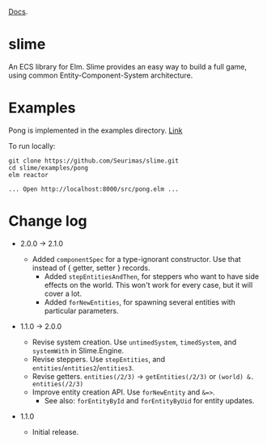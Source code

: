 [Docs](http://package.elm-lang.org/packages/seurimas/slime/latest).

# slime
An ECS library for Elm. Slime provides an easy way to build a full game, using common Entity-Component-System architecture.


# Examples
Pong is implemented in the examples directory. [Link](https://seurimas.github.io/slime/examples/pong/)

To run locally:

```
git clone https://github.com/Seurimas/slime.git
cd slime/examples/pong
elm reactor

... Open http://localhost:8000/src/pong.elm ...
```

# Change log
* 2.0.0 -> 2.1.0
  * Added `componentSpec` for a type-ignorant constructor. Use that instead of { getter, setter } records.
	* Added `stepEntitiesAndThen`, for steppers who want to have side effects on the world. This won't work for every case, but it will cover a lot.
	* Added `forNewEntities`, for spawning several entities with particular parameters.
* 1.1.0 -> 2.0.0
	* Revise system creation. Use `untimedSystem`, `timedSystem`, and `systemWith` in Slime.Engine.
	* Revise steppers. Use `stepEntities`, and `entities`/`entities2`/`entities3`.
	* Revise getters. `entities(/2/3)` -> `getEntities(/2/3)` or `(world) &. entities(/2/3)`
	* Improve entity creation API. Use `forNewEntity` and `&=>`.
		* See also: `forEntityById` and `forEntityByUid` for entity updates.

* 1.1.0
	* Initial release.
